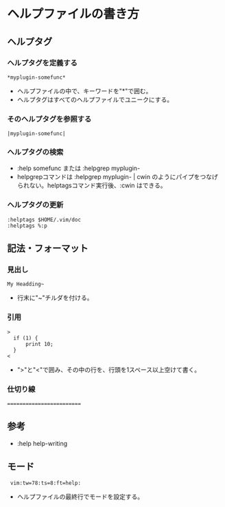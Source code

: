 ﻿# ヘルプファイルの書き方

## ヘルプタグ
### ヘルプタグを定義する

```clike
*myplugin-somefunc*
```

- ヘルプファイルの中で、キーワードを"*"で囲む。
- ヘルプタグはすべてのヘルプファイルでユニークにする。

### そのヘルプタグを参照する

```clike
|myplugin-somefunc|
```

### ヘルプタグの検索

- :help somefunc または :helpgrep myplugin-
- helpgrepコマンドは :helpgrep myplugin- | cwin のようにパイプをつなげられない。helptagsコマンド実行後、:cwin はできる。

### ヘルプタグの更新

```clike
:helptags $HOME/.vim/doc
:helptags %:p
```

## 記法・フォーマット
### 見出し

```clike
My Headding~
```

- 行末に"~"チルダを付ける。

### 引用

```clike
>
  if (1) {
      print 10;
  }
<
```

- ">"と"<"で囲み、その中の行を、行頭を1スペース以上空けて書く。

### 仕切り線

```clike
========================
```

## 参考

- :help help-writing

## モード

```clike
 vim:tw=78:ts=8:ft=help:
```

- ヘルプファイルの最終行でモードを設定する。
